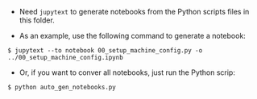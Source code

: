 - Need `jupytext` to generate notebooks from the Python scripts files in this
folder.

- As an example, use the following command to generate a notebook:

`$ jupytext --to notebook 00_setup_machine_config.py -o ../00_setup_machine_config.ipynb`

- Or, if you want to conver all notebooks, just run the Python scrip:

`$ python auto_gen_notebooks.py`
